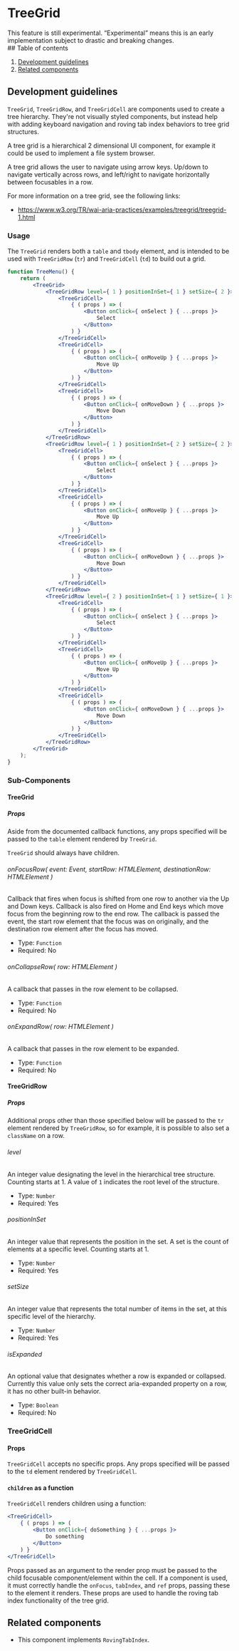 # TreeGrid

<div class="callout callout-alert">
This feature is still experimental. “Experimental” means this is an early implementation subject to drastic and breaking changes.
</div>
## Table of contents

1. [Development guidelines](#development-guidelines)
2. [Related components](#related-components)

## Development guidelines

`TreeGrid`, `TreeGridRow`, and `TreeGridCell` are components used to create a tree hierarchy. They're not visually styled components, but instead help with adding keyboard navigation and roving tab index behaviors to tree grid structures.

A tree grid is a hierarchical 2 dimensional UI component, for example it could be used to implement a file system browser.

A tree grid allows the user to navigate using arrow keys. Up/down to navigate vertically across rows, and left/right to navigate horizontally between focusables in a row.

For more information on a tree grid, see the following links:

-   https://www.w3.org/TR/wai-aria-practices/examples/treegrid/treegrid-1.html

### Usage

The `TreeGrid` renders both a `table` and `tbody` element, and is intended to be used with `TreeGridRow` (`tr`) and `TreeGridCell` (`td`) to build out a grid.

```jsx
function TreeMenu() {
	return (
		<TreeGrid>
			<TreeGridRow level={ 1 } positionInSet={ 1 } setSize={ 2 }>
				<TreeGridCell>
					{ ( props ) => (
						<Button onClick={ onSelect } { ...props }>
							Select
						</Button>
					) }
				</TreeGridCell>
				<TreeGridCell>
					{ ( props ) => (
						<Button onClick={ onMoveUp } { ...props }>
							Move Up
						</Button>
					) }
				</TreeGridCell>
				<TreeGridCell>
					{ ( props ) => (
						<Button onClick={ onMoveDown } { ...props }>
							Move Down
						</Button>
					) }
				</TreeGridCell>
			</TreeGridRow>
			<TreeGridRow level={ 1 } positionInSet={ 2 } setSize={ 2 }>
				<TreeGridCell>
					{ ( props ) => (
						<Button onClick={ onSelect } { ...props }>
							Select
						</Button>
					) }
				</TreeGridCell>
				<TreeGridCell>
					{ ( props ) => (
						<Button onClick={ onMoveUp } { ...props }>
							Move Up
						</Button>
					) }
				</TreeGridCell>
				<TreeGridCell>
					{ ( props ) => (
						<Button onClick={ onMoveDown } { ...props }>
							Move Down
						</Button>
					) }
				</TreeGridCell>
			</TreeGridRow>
			<TreeGridRow level={ 2 } positionInSet={ 1 } setSize={ 1 }>
				<TreeGridCell>
					{ ( props ) => (
						<Button onClick={ onSelect } { ...props }>
							Select
						</Button>
					) }
				</TreeGridCell>
				<TreeGridCell>
					{ ( props ) => (
						<Button onClick={ onMoveUp } { ...props }>
							Move Up
						</Button>
					) }
				</TreeGridCell>
				<TreeGridCell>
					{ ( props ) => (
						<Button onClick={ onMoveDown } { ...props }>
							Move Down
						</Button>
					) }
				</TreeGridCell>
			</TreeGridRow>
		</TreeGrid>
	);
}
```

### Sub-Components

#### TreeGrid

##### Props

Aside from the documented callback functions, any props specified will be passed to the `table` element rendered by `TreeGrid`.

`TreeGrid` should always have children.

###### onFocusRow( event: Event, startRow: HTMLElement, destinationRow: HTMLElement )

Callback that fires when focus is shifted from one row to another via the Up and Down keys. Callback is also fired on Home and End keys which move focus from the beginning row to the end row.
The callback is passed the event, the start row element that the focus was on originally, and
the destination row element after the focus has moved.

-   Type: `Function`
-   Required: No

###### onCollapseRow( row: HTMLElement )

A callback that passes in the row element to be collapsed.

-   Type: `Function`
-   Required: No

###### onExpandRow( row: HTMLElement )

A callback that passes in the row element to be expanded.

-   Type: `Function`
-   Required: No

#### TreeGridRow

##### Props

Additional props other than those specified below will be passed to the `tr` element rendered by `TreeGridRow`, so for example, it is possible to also set a `className` on a row.

###### level

An integer value designating the level in the hierarchical tree structure. Counting starts at 1. A value of `1` indicates the root level of the structure.

-   Type: `Number`
-   Required: Yes

###### positionInSet

An integer value that represents the position in the set. A set is the count of elements at a specific level. Counting starts at 1.

-   Type: `Number`
-   Required: Yes

###### setSize

An integer value that represents the total number of items in the set, at this specific level of the hierarchy.

-   Type: `Number`
-   Required: Yes

###### isExpanded

An optional value that designates whether a row is expanded or collapsed. Currently this value only sets the correct aria-expanded property on a row, it has no other built-in behavior.

-   Type: `Boolean`
-   Required: No

### TreeGridCell

#### Props

`TreeGridCell` accepts no specific props. Any props specified will be passed to the `td` element rendered by `TreeGridCell`.

#### `children` as a function

`TreeGridCell` renders children using a function:

```jsx
<TreeGridCell>
	{ ( props ) => (
		<Button onClick={ doSomething } { ...props }>
			Do something
		</Button>
	) }
</TreeGridCell>
```

Props passed as an argument to the render prop must be passed to the child focusable component/element within the cell. If a component is used, it must correctly handle the `onFocus`, `tabIndex`, and `ref` props, passing these to the element it renders. These props are used to handle the roving tab index functionality of the tree grid.

## Related components

-   This component implements `RovingTabIndex`.
